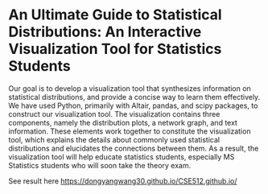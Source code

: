 # An Ultimate Guide to Statistical Distributions: An Interactive Visualization Tool for Statistics Students

Our goal is to develop a visualization tool that synthesizes information on statistical distributions, and provide a concise way to learn them effectively. We have used Python, primarily with Altair, pandas, and scipy packages, to construct our visualization tool. The visualization contains three components, namely the distribution plots, a network graph, and text information. These elements work together to constitute the visualization tool, which explains the details about commonly used statistical distributions and elucidates the connections between them. As a result, the visualization tool will help educate statistics students, especially MS Statistics students who will soon take the theory exam.

See result here https://dongyangwang30.github.io/CSE512.github.io/
